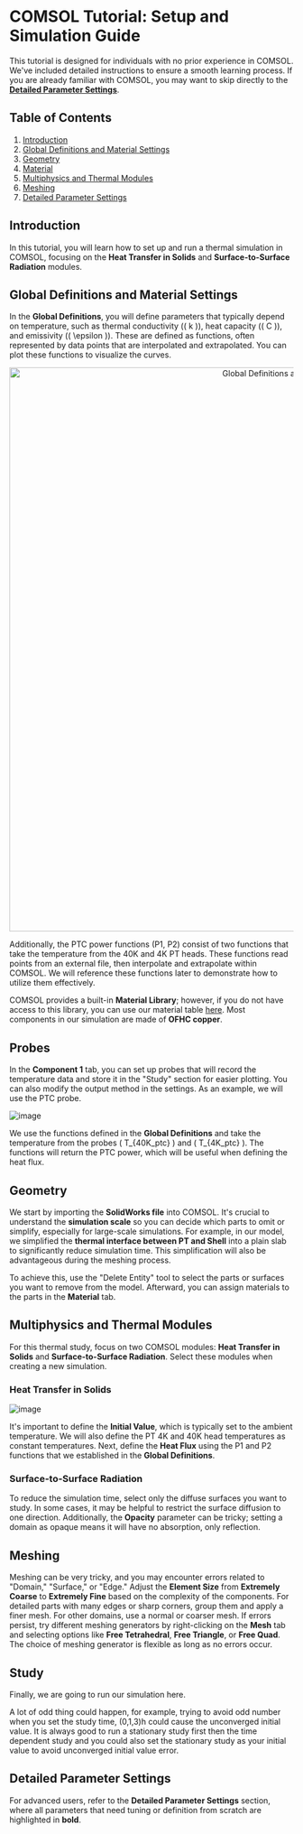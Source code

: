 # COMSOL Tutorial: Setup and Simulation Guide

This tutorial is designed for individuals with no prior experience in COMSOL. We've included detailed instructions to ensure a smooth learning process. If you are already familiar with COMSOL, you may want to skip directly to the [**Detailed Parameter Settings**](#detailed-parameter-settings).

## Table of Contents

1. [Introduction](#introduction)
2. [Global Definitions and Material Settings](#global-definitions-and-material-settings)
3. [Geometry](#geometry)
4. [Material](#material)
5. [Multiphysics and Thermal Modules](#multiphysics-and-thermal-modules)
6. [Meshing](#meshing)
7. [Detailed Parameter Settings](#detailed-parameter-settings)

## Introduction

In this tutorial, you will learn how to set up and run a thermal simulation in COMSOL, focusing on the **Heat Transfer in Solids** and **Surface-to-Surface Radiation** modules.

## Global Definitions and Material Settings

In the **Global Definitions**, you will define parameters that typically depend on temperature, such as thermal conductivity (\( k \)), heat capacity (\( C \)), and emissivity (\( \epsilon \)). These are defined as functions, often represented by data points that are interpolated and extrapolated. You can plot these functions to visualize the curves.

<p align="center">
  <img src="https://github.com/user-attachments/assets/b174dde6-5041-4ece-a453-7dac253ba1a8" alt="Global Definitions and Material Settings" width="1000"/>
</p>

Additionally, the PTC power functions (P1, P2) consist of two functions that take the temperature from the 40K and 4K PT heads. These functions read points from an external file, then interpolate and extrapolate within COMSOL. We will reference these functions later to demonstrate how to utilize them effectively.

COMSOL provides a built-in **Material Library**; however, if you do not have access to this library, you can use our material table [here](link). Most components in our simulation are made of **OFHC copper**.

## Probes

In the **Component 1** tab, you can set up probes that will record the temperature data and store it in the "Study" section for easier plotting. You can also modify the output method in the settings. As an example, we will use the PTC probe.

![image](https://github.com/user-attachments/assets/99296d6b-29aa-4bdd-ab79-ea7002e98464)

We use the functions defined in the **Global Definitions** and take the temperature from the probes \( T_{40K\_ptc} \) and \( T_{4K\_ptc} \). The functions will return the PTC power, which will be useful when defining the heat flux.

## Geometry

We start by importing the **SolidWorks file** into COMSOL. It's crucial to understand the **simulation scale** so you can decide which parts to omit or simplify, especially for large-scale simulations. For example, in our model, we simplified the **thermal interface between PT and Shell** into a plain slab to significantly reduce simulation time. This simplification will also be advantageous during the meshing process.

To achieve this, use the "Delete Entity" tool to select the parts or surfaces you want to remove from the model. Afterward, you can assign materials to the parts in the **Material** tab.

## Multiphysics and Thermal Modules

For this thermal study, focus on two COMSOL modules: **Heat Transfer in Solids** and **Surface-to-Surface Radiation**. Select these modules when creating a new simulation.

### Heat Transfer in Solids

![image](https://github.com/user-attachments/assets/5d87ce7b-9bcb-4f49-8b24-efb2d6c230fd)

It's important to define the **Initial Value**, which is typically set to the ambient temperature. We will also define the PT 4K and 40K head temperatures as constant temperatures. Next, define the **Heat Flux** using the P1 and P2 functions that we established in the **Global Definitions**.

### Surface-to-Surface Radiation

To reduce the simulation time, select only the diffuse surfaces you want to study. In some cases, it may be helpful to restrict the surface diffusion to one direction. Additionally, the **Opacity** parameter can be tricky; setting a domain as opaque means it will have no absorption, only reflection.


## Meshing

Meshing can be very tricky, and you may encounter errors related to "Domain," "Surface," or "Edge." Adjust the **Element Size** from **Extremely Coarse** to **Extremely Fine** based on the complexity of the components. For detailed parts with many edges or sharp corners, group them and apply a finer mesh. For other domains, use a normal or coarser mesh. If errors persist, try different meshing generators by right-clicking on the **Mesh** tab and selecting options like **Free Tetrahedral**, **Free Triangle**, or **Free Quad**. The choice of meshing generator is flexible as long as no errors occur.

## Study
Finally, we are going to run our simulation here.

A lot of odd thing could happen, for example, trying to avoid odd number when you set the study time, (0,1,3)h could cause the unconverged initial value. It is always good to run a stationary study first then the time dependent study and you could also set the stationary study as your initial value to avoid unconverged initial value error. 
## Detailed Parameter Settings

For advanced users, refer to the **Detailed Parameter Settings** section, where all parameters that need tuning or definition from scratch are highlighted in **bold**.


